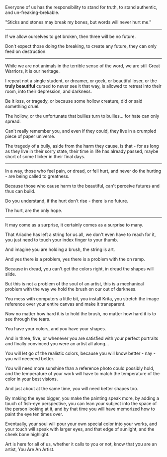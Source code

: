 Everyone of us has the responsibility to stand for truth,
to stand authentic, and un-freaking-brekable.

"Sticks and stones may break my bones,
but words will never hurt me."

---

If we allow ourselves to get broken,
then three will be no future.

Don't expect those doing the breaking,
to create any future, they can only feed on destruction.

---

While we are not animals in the terrible sense of the word,
we are still Great Warriors, it is our heritage.

I repeat not a single student, or dreamer, or geek, or beautiful loser, or the __truly beautiful__ cursed to never see it that way,
is allowed to retreat into their room, into their depression, and darkness.

Be it loss, or tragedy, or because some hollow creature,
did or said something cruel.

The hollow,
or the unfortunate that bullies turn to bullies... for hate can only spread.

Can't really remember you,
and even if they could, they live in a crumpled piece of paper universe.

The tragedy of a bully, aside from the harm they cause, is that - for as long as they live in their sorry state,
their time in life has already passed, maybe short of some flicker in their final days.

---

In a way, those who feel pain, or dread, or fell hurt,
and never do the hurting - are being called to greatness.

Because those who cause harm to the beautiful,
can't perceive futures and thus can build.

Do you understand,
if the hurt don't rise - there is no future.

The hurt,
are the only hope.

---

It may come as a surprise,
it certainly comes as a surprise to many.

That Ariadne has left a string for us all,
we don't even have to reach for it, you just need to touch your index finger to your thumb.

And imagine you are holding a brush,
the string is art.

And yes there is a problem,
yes there is a problem with the on ramp.

Because in dread,
you can't get the colors right, in dread the shapes will slide.

But this is not a problem of the soul of an artist,
this is a mechanical problem with the way we hold the brush on our out of darkness.

You mess with computers a little bit, you install Krita,
you stretch the image reference over your entire canvas and make it transparent.

Now no matter how hard it is to hold the brush,
no matter how hard it is to see through the tears.

You have your colors,
and you have your shapes.

And in three, five,
or whenever you are satisfied with your perfect portraits and finally convinced you were an artist all along...

You will let go of the realistic colors,
because you will know better - nay - you will neeeeed better.

You will need more sunshine than a reference photo could possibly hold,
and the temperature of your work will have to match the temperature of the color in your best visions.

And just about at the same time,
you will need better shapes too.

By making the eyes bigger, you make the painting speak more, by adding a touch of fish-eye perspective, you can lean your subject into the space of the person looking at it,
and by that time you will have memorized how to paint the eye ten times over.

Eventually, your soul will pour your own special color into your works,
and your touch will speak with larger eyes, and that edge of sunlight, and the cheek bone highlight.

Art is here for all of us, whether it calls to you or not, know that you are an artist,
You Are An Artist.

